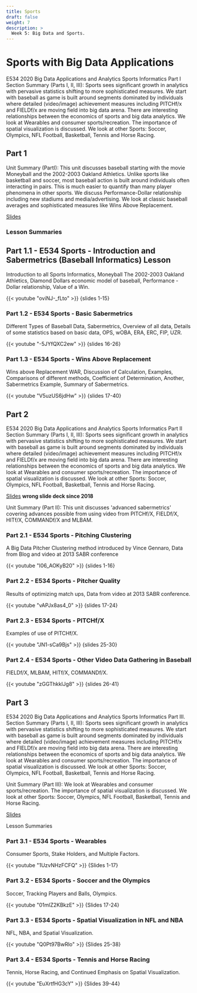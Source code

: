 ```yaml
---
title: Sports
draft: false
weight: 7
description: >
  Week 5: Big Data and Sports.
---
```


# Sports with Big Data Applications

E534 2020 Big Data Applications and Analytics Sports Informatics Part I
Section Summary (Parts I, II, III): Sports sees significant
growth in analytics with pervasive statistics shifting to more
sophisticated measures. We start with baseball as game is built around
segments dominated by individuals where detailed (video/image)
achievement measures including PITCHf/x and FIELDf/x are moving field
into big data arena. There are interesting relationships between the
economics of sports and big data analytics. We look at Wearables and
consumer sports/recreation. The importance of spatial visualization is
discussed. We look at other Sports: Soccer, Olympics, NFL Football,
Basketball, Tennis and Horse Racing. 

## Part 1

Unit Summary (PartI): This unit discusses baseball starting
with the movie Moneyball and the 2002-2003 Oakland Athletics. Unlike
sports like basketball and soccer, most baseball action is built around
individuals often interacting in pairs. This is much easier to quantify
than many player phenomena in other sports. We discuss
Performance-Dollar relationship including new stadiums and
media/advertising. We look at classic baseball averages and
sophisticated measures like Wins Above Replacement.

[Slides](https://drive.google.com/file/d/13xlEMnEvOQLQAp-iU1PUAFJ3Bm-wb6hE/view?usp=sharing)

### Lesson Summaries

## Part 1.1 - E534 Sports - Introduction and Sabermetrics (Baseball Informatics) Lesson

Introduction to all Sports Informatics, Moneyball The 2002-2003 Oakland
Athletics, Diamond Dollars economic model of baseball, Performance -
Dollar relationship, Value of a Win.

{{< youtube "oviNJ-_fLto" >}} {slides 1-15}


### Part 1.2 - E534 Sports - Basic Sabermetrics

Different Types of Baseball Data, Sabermetrics, Overview of all data, 
Details of some statistics based on basic data, OPS, wOBA, ERA, ERC, FIP, UZR.

{{< youtube "-5JYfQXC2ew" >}} {slides 16-26}

### Part 1.3 - E534 Sports - Wins Above Replacement

Wins above Replacement WAR, Discussion of Calculation, Examples,
Comparisons of different methods, Coefficient of Determination, Another,
Sabermetrics Example, Summary of Sabermetrics.

{{< youtube "V5uzUS6jdHw" >}} {slides 17-40}

## Part 2

E534 2020 Big Data Applications and Analytics Sports Informatics Part II
Section Summary (Parts I, II, III): Sports sees significant
growth in analytics with pervasive statistics shifting to more
sophisticated measures. We start with baseball as game is built around
segments dominated by individuals where detailed (video/image)
achievement measures including PITCHf/x and FIELDf/x are moving field
into big data arena. There are interesting relationships between the
economics of sports and big data analytics. We look at Wearables and
consumer sports/recreation. The importance of spatial visualization is
discussed. We look at other Sports: Soccer, Olympics, NFL Football,
Basketball, Tennis and Horse Racing.

[Slides](https://drive.google.com/file/d/1sFHzh1KoGiBqU4po6WTUpap2GUmvY27J/view?usp=sharing) **wrong slide deck since 2018**

Unit Summary (Part II): 
This unit discusses 'advanced sabermetrics' covering advances possible 
from using video from PITCHf/X, FIELDf/X, HITf/X, COMMANDf/X and MLBAM.

### Part 2.1 - E534 Sports - Pitching Clustering

A Big Data Pitcher Clustering method introduced by Vince Gennaro, Data 
from Blog and video at 2013 SABR conference

{{< youtube "I06_AOKyB20" >}} {slides 1-16}

### Part 2.2 - E534 Sports - Pitcher Quality

Results of optimizing match ups, Data from video at 2013 SABR conference.

{{< youtube "vAPJx8as4_0" >}} {slides 17-24}

### Part 2.3 - E534 Sports - PITCHf/X

Examples of use of PITCHf/X.

{{< youtube "JN1-sCa9Bjs" >}} {slides 25-30}

### Part 2.4 - E534 Sports - Other Video Data Gathering in Baseball

FIELDf/X, MLBAM, HITf/X, COMMANDf/X.

{{< youtube "zGGThkkIJg8" >}} {slides 26-41}

## Part 3

E534 2020 Big Data Applications and Analytics Sports Informatics Part
III. Section Summary (Parts I, II, III): Sports sees
significant growth in analytics with pervasive statistics shifting to
more sophisticated measures. We start with baseball as game is built
around segments dominated by individuals where detailed (video/image)
achievement measures including PITCHf/x and FIELDf/x are moving field
into big data arena. There are interesting relationships between the
economics of sports and big data analytics. We look at Wearables and
consumer sports/recreation. The importance of spatial visualization is
discussed. We look at other Sports: Soccer, Olympics, NFL Football,
Basketball, Tennis and Horse Racing.

Unit Summary (Part III): We look at Wearables and consumer
sports/recreation. The importance of spatial visualization is discussed.
We look at other Sports: Soccer, Olympics, NFL Football, Basketball,
Tennis and Horse Racing.

[Slides](https://drive.google.com/file/d/1kD7_Uhn6bxFpaT7nQjAhLLmStqFv9Bae/view?usp=sharing)

Lesson Summaries

### Part 3.1 - E534 Sports - Wearables

Consumer Sports, Stake Holders, and Multiple Factors.

{{< youtube "1UzvNHzFCFQ" >}} {Slides 1-17}

### Part 3.2 - E534 Sports - Soccer and the Olympics

Soccer, Tracking Players and Balls, Olympics.

{{< youtube "01mlZ2KBkzE" >}} {Slides 17-24}

### Part 3.3 - E534 Sports - Spatial Visualization in NFL and NBA

NFL, NBA, and Spatial Visualization.

{{< youtube "Q0Pt97BwRlo" >}} {Slides 25-38}

### Part 3.4 - E534 Sports - Tennis and Horse Racing

Tennis, Horse Racing, and Continued Emphasis on Spatial Visualization.

{{< youtube "EuXrtfHG3cY" >}} {Slides 39-44}
